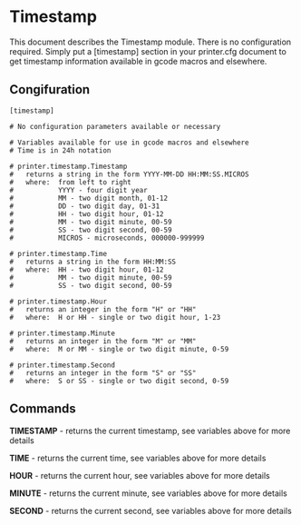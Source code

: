 # Timestamp

This document describes the Timestamp module.  There is no configuration required.  Simply put a [timestamp] section in your printer.cfg document to get timestamp information available in gcode macros and elsewhere.

## Congifuration

    [timestamp]

    # No configuration parameters available or necessary

    # Variables available for use in gcode macros and elsewhere
    # Time is in 24h notation

    # printer.timestamp.Timestamp
    #   returns a string in the form YYYY-MM-DD HH:MM:SS.MICROS
    #   where:  from left to right
    #           YYYY - four digit year
    #           MM - two digit month, 01-12
    #           DD - two digit day, 01-31
    #           HH - two digit hour, 01-12
    #           MM - two digit minute, 00-59
    #           SS - two digit second, 00-59
    #           MICROS - microseconds, 000000-999999

    # printer.timestamp.Time
    #   returns a string in the form HH:MM:SS
    #   where:  HH - two digit hour, 01-12
    #           MM - two digit minute, 00-59
    #           SS - two digit second, 00-59

    # printer.timestamp.Hour
    #   returns an integer in the form "H" or "HH"
    #   where:  H or HH - single or two digit hour, 1-23

    # printer.timestamp.Minute
    #   returns an integer in the form "M" or "MM"
    #   where:  M or MM - single or two digit minute, 0-59

    # printer.timestamp.Second
    #   returns an integer in the form "S" or "SS"
    #   where:  S or SS - single or two digit second, 0-59

## Commands
**TIMESTAMP** - returns the current timestamp, see variables above for more details

**TIME** - returns the current time, see variables above for more details

**HOUR** - returns the current hour, see variables above for more details

**MINUTE** - returns the current minute, see variables above for more details

**SECOND** - returns the current second, see variables above for more details
